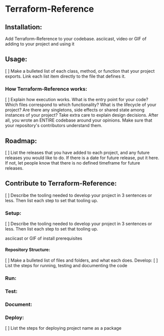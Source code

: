 # Terraform-Reference
<!-- 
Add a banner image and badges

see: https://towardsdatascience.com/how-to-write-an-awesome-readme-68bf4be91f8b
-->

<!-- link to your reader to your repository's bug page, and let them know if you're open to contributions -->

## Installation:
Add Terraform-Reference to your codebase.
asciicast, video or GIF of adding to your project and using it

## Usage:
[ ] Make a bulleted list of each class, method, or function that your project exports. Link each list item directly to the file that defines it. 

### How Terraform-Reference works:
[ ] Explain how execution works. What is the entry point for your code? Which files correspond to which functionality? What is the lifecycle of your project? Are there any singletons, side effects or shared state among instances of your project? Take extra care to explain design decisions. After all, you wrote an ENTIRE codebase around your opinions. Make sure that your repository's contributors understand them.

## Roadmap:

[ ] List the releases that you have added to each project, and any future releases you would like to do. If there is a date for future release, put it here. If not, let people know that there is no defined timeframe for future releases.

## Contribute to Terraform-Reference:
[ ] Describe the tooling needed to develop your project in 3 sentences or less. Then list each step to set that tooling up.

### Setup:
[ ] Describe the tooling needed to develop your project in 3 sentences or less. Then list each step to set that tooling up.

asciicast or GIF of install prerequisites

#### Repository Structure:
[ ] Make a bulleted list of files and folders, and what each does. Develop:
[ ] List the steps for running, testing and documenting the code 

### Run:

### Test:

### Document:

### Deploy:
[ ] List the steps for deploying project name as a package
